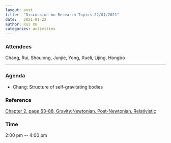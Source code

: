 ```yaml
---
layout: post
title:  "Discussion on Research Topics 22/01/2021"
date:   2021-01-22
author: Rui Xu
categories: activities
---
```



### Attendees

Chang, Rui, Shoulong, Junjie, Yong, Xueli, Lijing, Hongbo

---

### Agenda

- Chang: Structure of self-gravitating bodies


### Reference

[Chapter 2, page 63-88, Gravity:Newtonian, Post-Newtonian, Relativistic](https://doi.org/10.1017/CBO9781139507486)




### Time

2:00 pm -- 4:00 pm
